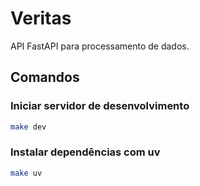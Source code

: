 # Veritas

API FastAPI para processamento de dados.

## Comandos

### Iniciar servidor de desenvolvimento
```bash
make dev
```

### Instalar dependências com uv
```bash
make uv
```
